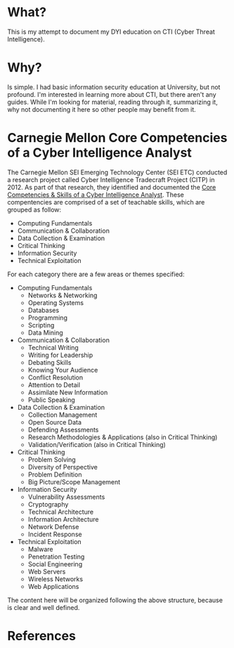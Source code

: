 # What?
This is my attempt to document my DYI education on CTI (Cyber Threat Intelligence).

# Why? 
Is simple. I had basic information security education at University, but not profound. I'm interested in learning more about CTI, but there aren't any guides. While I'm looking for material, reading through it, summarizing it, why not documenting it here so other people may benefit from it.

# Carnegie Mellon Core Competencies of a Cyber Intelligence Analyst
The Carnegie Mellon SEI Emerging Technology Center (SEI ETC) conducted a research project called Cyber Intelligence Tradecraft Project (CITP) in 2012. As part of that research, they identified and documented the [Core Competencies & Skills of a Cyber Intelligence Analyst][1]. These compentencies are comprised of a set of teachable skills, which are grouped as follow:
 
- Computing Fundamentals
- Communication & Collaboration
- Data Collection & Examination
- Critical Thinking
- Information Security
- Technical Exploitation

For each category there are a few areas or themes specified:

- Computing Fundamentals
    - Networks & Networking
    - Operating Systems
    - Databases
    - Programming
    - Scripting
    - Data Mining
- Communication & Collaboration
    - Technical Writing
    - Writing for Leadership
    - Debating Skills
    - Knowing Your Audience
    - Conflict Resolution
    - Attention to Detail
    - Assimilate New Information
    - Public Speaking
- Data Collection & Examination
    - Collection Management
    - Open Source Data
    - Defending Assessments
    - Research Methodologies & Applications (also in Critical Thinking)
    - Validation/Verification (also in Critical Thinking)
- Critical Thinking
    - Problem Solving
    - Diversity of Perspective
    - Problem Definition
    - Big Picture/Scope Management
- Information Security
    - Vulnerability Assessments
    - Cryptography
    - Technical Architecture
    - Information Architecture
    - Network Defense
    - Incident Response
- Technical Exploitation
    - Malware
    - Penetration Testing
    - Social Engineering
    - Web Servers
    - Wireless Networks
    - Web Applications

The content here will be organized following the above structure, because is clear and well defined.

# References
[1]: http://www.sei.cmu.edu/about/organization/etc/citp-training-and-education.cfm "White Paper – CITP Training and Education"
